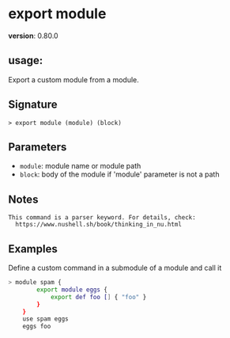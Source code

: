 # export module

**version**: 0.80.0

## **usage**:

Export a custom module from a module.

## Signature

`> export module (module) (block)`

## Parameters

- `module`: module name or module path
- `block`: body of the module if 'module' parameter is not a path

## Notes

```text
This command is a parser keyword. For details, check:
  https://www.nushell.sh/book/thinking_in_nu.html
```

## Examples

Define a custom command in a submodule of a module and call it

```bash
> module spam {
        export module eggs {
            export def foo [] { "foo" }
        }
    }
    use spam eggs
    eggs foo
```
